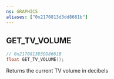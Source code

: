 ```yaml
---
ns: GRAPHICS
aliases: ["0x2170813d3dd8661b"]
---
```

## GET_TV_VOLUME

```c
// 0x2170813D3DD8661B
float GET_TV_VOLUME();
```

Returns the current TV volume in decibels

